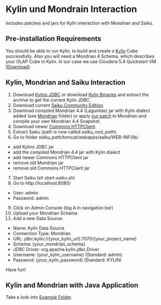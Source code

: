 # Kylin und Mondrain Interaction

Includes patches and jars for Kylin interaction with Mondrian and Saiku.

## Pre-installation Requirements
You should be able to run Kylin, to build and create a [Kylin](http://kylin.incubator.apache.org/) Cube successfully.
Also you will need a Mondrian 4 Schema, which describes your OLAP Cube in Kylin.
In our case we use Cloudera 5.4 Quickstart VM [[Download](http://www.cloudera.com/content/cloudera/en/downloads/quickstart_vms/cdh-5-4-x.html)].

## Kylin, Mondrian and Saiku Interaction

1. Download [Kylins JDBC](kylin/kylin-jdbc-1.0-incubating.jar) or download [Kylin Binaries](http://kylin.incubator.apache.org/download/) and extract the archive to get the current Kylin JDBC.
2. Download current [Saiku Community Edition](http://community.meteorite.bi/?cedownload).
3. Download compiled Mondrian 4.4 (Lagunitas) jar with Kylin dialect added (see [Mondrian](/mondrian) folder) or apply [our patch](mondrian/add-kylin-dialect.patch) to Mondrian and compile your own Mondrian 4.4 Snapshot.
4. Download newer [Commons HTTPClient](saiku/commons-httpclient-3.1.jar).
5. Extract Saiku (path is now called _saiku_root_path_).
6. Go to folder _saiku_path_/tomcat/webapps/saiku/WEB-INF/lib/
  * add Kylins JDBC jar
  * add the compiled Mondrian 4.4 jar with Kylin dialect
  * add newer Commons HTTPClient jar
  * remove old Mondrian jar
  * remove old Commons HTTPClient jar
7. Start Saiku (_sh start-saiku.sh_)
8. Go to http://localhost:8080/
  * User: admin
  * Password: admin
9. Click on Admin Console (big A in navigation bar)
10. Upload your Mondrian Schema
11. Add a new Data Source:
  * Name: Kylin Data Source
  * Connection Type: Mondrian
  * URL: jdbc:kylin://{your_kylin_url}:7070/{your_project_name}
  * Schema: {your_mondrian_schema}
  * JDBC Driver: org.apache.kylin.jdbc.Driver
  * Username: {your_kylin_username} (Standard: admin)
  * Password: {your_kylin_password} (Standard: KYLIN)

Have fun!

## Kylin and Mondrian with Java Application

Take a look into [Example Folder](/examples).
